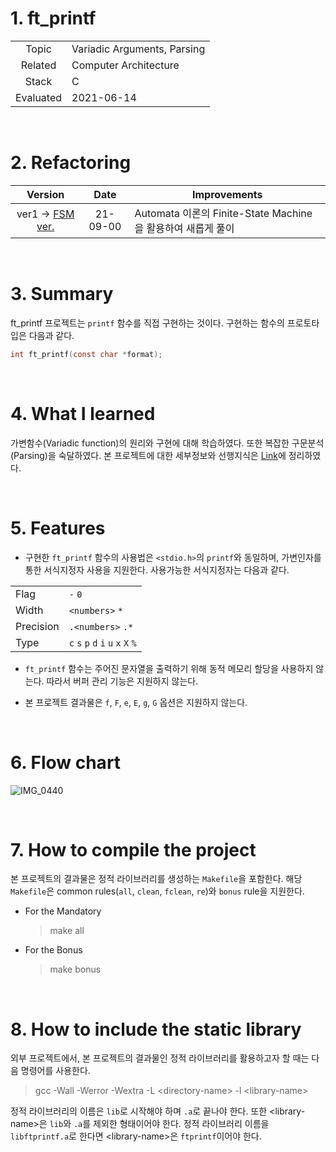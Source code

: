 # 1. ft_printf

|           |                             |
| :-------: | --------------------------- |
|   Topic   | Variadic Arguments, Parsing |
|  Related  | Computer Architecture       |
|   Stack   | C                           |
| Evaluated | 2021-06-14                  |

<br/>

# 2. Refactoring

|                                               Version                                                |   Date   | Improvements                                                |
| :--------------------------------------------------------------------------------------------------: | :------: | ----------------------------------------------------------- |
| ver1 → [FSM ver.](<https://github.com/24siefil/42SEOUL-42cursus/tree/main/01-ft_printf(FSM%20ver.)>) | 21-09-00 | Automata 이론의 Finite-State Machine을 활용하여 새롭게 풀이 |

<br/>

# 3. Summary

ft_printf 프로젝트는 `printf` 함수를 직접 구현하는 것이다. 구현하는 함수의 프로토타입은 다음과 같다.

```c
int ft_printf(const char *format);
```

<br/>

# 4. What I learned

가변함수(Variadic function)의 원리와 구현에 대해 학습하였다. 또한 복잡한 구문분석(Parsing)을 숙달하였다. 본 프로젝트에 대한 세부정보와 선행지식은 [Link](https://efilevol42.oopy.io/3e3dc399-e9bb-4cc3-a49f-0f20b31670f4)에 정리하였다.

<br/>

# 5. Features

- 구현한 `ft_printf` 함수의 사용법은 `<stdio.h>`의 `printf`와 동일하며, 가변인자를 통한 서식지정자 사용을 지원한다. 사용가능한 서식지정자는 다음과 같다.

|           |                                     |
| --------- | ----------------------------------- |
| Flag      | `-` `0`                             |
| Width     | `<numbers>` `*`                     |
| Precision | `.<numbers>` `.*`                   |
| Type      | `c` `s` `p` `d` `i` `u` `x` `X` `%` |

- `ft_printf` 함수는 주어진 문자열을 출력하기 위해 동적 메모리 할당을 사용하지 않는다. 따라서 버퍼 관리 기능은 지원하지 않는다.

- 본 프로젝트 결과물은 `f`, `F`, `e`, `E`, `g`, `G` 옵션은 지원하지 않는다.

<br/>

# 6. Flow chart

![IMG_0440](https://user-images.githubusercontent.com/83692797/121993887-3bd2bd80-cddf-11eb-8ce6-9a8eada9352b.jpg)

<br/>

# 7. How to compile the project

본 프로젝트의 결과물은 정적 라이브러리를 생성하는 `Makefile`을 포함한다. 해당 `Makefile`은 common rules(`all`, `clean`, `fclean`, `re`)와 `bonus` rule을 지원한다.

- For the Mandatory
  > make all
- For the Bonus
  > make bonus

<br/>

# 8. How to include the static library

외부 프로젝트에서, 본 프로젝트의 결과물인 정적 라이브러리를 활용하고자 할 때는 다음 명령어를 사용한다.

> gcc -Wall -Werror -Wextra -L \<directory-name> -l \<library-name>

정적 라이브러리의 이름은 `lib`로 시작해야 하며 `.a`로 끝나야 한다. 또한 \<library-name>은 `lib`와 `.a`를 제외한 형태이어야 한다. 정적 라이브러리 이름을 `libftprintf.a`로 한다면 \<library-name>은 `ftprintf`이어야 한다.
